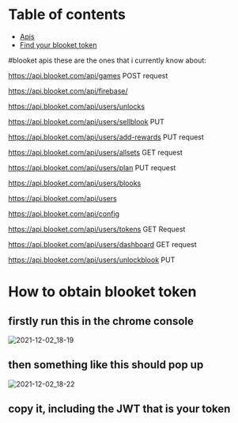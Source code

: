  # Table of contents
- [Apis](#blooket-apis)
- [Find your blooket token](#How-to-obtain-blooket-token)
 






#blooket apis
these are the ones that i currently know about:


 https://api.blooket.com/api/games POST request
 
 
 https://api.blooket.com/api/firebase/
 
 
 https://api.blooket.com/api/users/unlocks
 
 
 https://api.blooket.com/api/users/sellblook PUT
 
 
 https://api.blooket.com/api/users/add-rewards PUT request
 
 
 https://api.blooket.com/api/users/allsets GET request 
 

 https://api.blooket.com/api/users/plan PUT request
 
 
 https://api.blooket.com/api/users/blooks
 
 
 https://api.blooket.com/api/users
 
 
 https://api.blooket.com/api/config 
 

 https://api.blooket.com/api/users/tokens GET Request
 
 
  https://api.blooket.com/api/users/dashboard GET request
  
  
  https://api.blooket.com/api/users/unlockblook PUT





# How to obtain blooket token 



## firstly run this in the chrome console



![2021-12-02_18-19](https://user-images.githubusercontent.com/80481493/144534274-fbb35688-de40-41e0-a655-0c6d2af78fdc.png)



## then something like this should pop up



![2021-12-02_18-22](https://user-images.githubusercontent.com/80481493/144534461-1b56748f-23e6-48c4-835b-e5c307429c33.png)



## copy it, including the JWT that is your token



